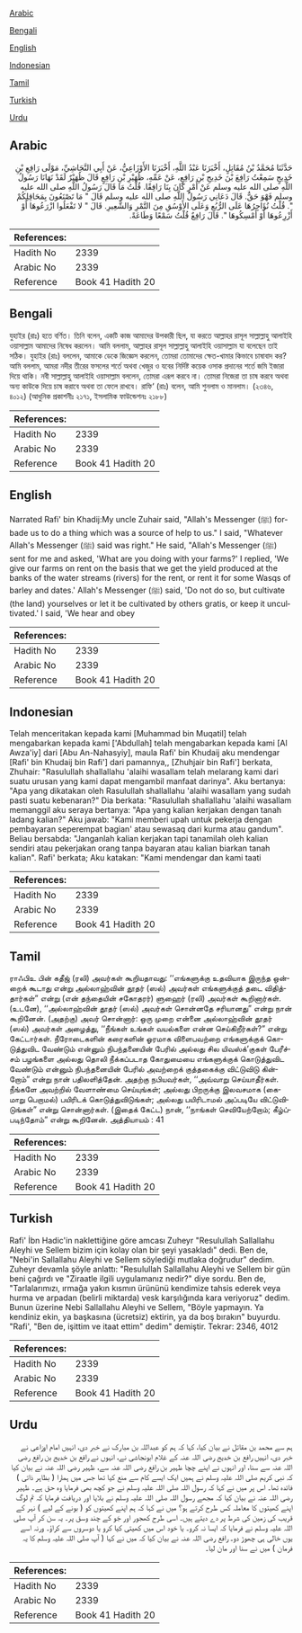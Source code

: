 [Arabic](#arabic)

[Bengali](#bengali)

[English](#english)

[Indonesian](#indonesian)

[Tamil](#tamil)

[Turkish](#turkish)

[Urdu](#urdu)

## Arabic


<div dir="rtl" lang="ar" style={{fontSize:'larger',backgroundColor:'#f8f9fa',padding:20}}>
حَدَّثَنَا مُحَمَّدُ بْنُ مُقَاتِلٍ، أَخْبَرَنَا عَبْدُ اللَّهِ، أَخْبَرَنَا الأَوْزَاعِيُّ، عَنْ أَبِي النَّجَاشِيِّ، مَوْلَى رَافِعِ بْنِ خَدِيجٍ سَمِعْتُ رَافِعَ بْنَ خَدِيجِ بْنِ رَافِعٍ، عَنْ عَمِّهِ، ظُهَيْرِ بْنِ رَافِعٍ قَالَ ظُهَيْرٌ لَقَدْ نَهَانَا رَسُولُ اللَّهِ صلى الله عليه وسلم عَنْ أَمْرٍ كَانَ بِنَا رَافِقًا‏.‏ قُلْتُ مَا قَالَ رَسُولُ اللَّهِ صلى الله عليه وسلم فَهْوَ حَقٌّ‏.‏ قَالَ دَعَانِي رَسُولُ اللَّهِ صلى الله عليه وسلم قَالَ ‏"‏ مَا تَصْنَعُونَ بِمَحَاقِلِكُمْ ‏"‏‏.‏ قُلْتُ نُؤَاجِرُهَا عَلَى الرُّبُعِ وَعَلَى الأَوْسُقِ مِنَ التَّمْرِ وَالشَّعِيرِ‏.‏ قَالَ ‏"‏ لا تَفْعَلُوا ازْرَعُوهَا أَوْ أَزْرِعُوهَا أَوْ أَمْسِكُوهَا ‏"‏‏.‏ قَالَ رَافِعٌ قُلْتُ سَمْعًا وَطَاعَةً‏.‏
</div>
<div style={{backgroundColor:'#f8f9fa',padding:20, marginBottom: 10}}><table> <thead> <tr> <th>References:</th> <th></th> </tr> </thead> <tbody><tr><td>Hadith No</td><td>2339</td></tr><tr><td>Arabic No</td><td>2339</td></tr><tr><td>Reference</td><td>Book 41 Hadith 20</td></tr></tbody></table></div>

## Bengali


<div dir="ltr" lang="bn" style={{fontSize:'larger',backgroundColor:'#f8f9fa',padding:20}}>
যুহাইর (রাঃ) হতে বর্ণিত। তিনি বলেন, একটি কাজ আমাদের উপকারী ছিল, যা করতে আল্লাহর রাসূল সাল্লাল্লাহু আলাইহি ওয়াসাল্লাম আমাদের নিষেধ করলেন। আমি বললাম, আল্লাহর রাসূল সাল্লাল্লাহু আলাইহি ওয়াসাল্লাম যা বলেছেন তাই সঠিক। যুহাইর (রাঃ) বললেন, আমাকে ডেকে জিজ্ঞেস করলেন, তোমরা তোমাদের ক্ষেত-খামার কিভাবে চাষাবাদ কর? আমি বললাম, আমরা নদীর তীরের ফসলের শর্তে অথবা খেজুর ও যবের নির্দিষ্ট কয়েক ওসাক প্রদানের শর্তে জমি ইজারা দিয়ে থাকি। নবী সাল্লাল্লাহু আলাইহি ওয়াসাল্লাম বললেন, তোমরা এরূপ করবে না। তোমরা নিজেরা তা চাষ করবে অথবা অন্য কাউকে দিয়ে চাষ করাবে অথবা তা ফেলে রাখবে। রাফি‘ (রাঃ) বলেন, আমি শুনলাম ও মানলাম। (২৩৪৬, ৪০১২) (আধুনিক প্রকাশনীঃ ২১৭১, ইসলামিক ফাউন্ডেশনঃ ২১৮৮)
</div>
<div style={{backgroundColor:'#f8f9fa',padding:20, marginBottom: 10}}><table> <thead> <tr> <th>References:</th> <th></th> </tr> </thead> <tbody><tr><td>Hadith No</td><td>2339</td></tr><tr><td>Arabic No</td><td>2339</td></tr><tr><td>Reference</td><td>Book 41 Hadith 20</td></tr></tbody></table></div>

## English


<div dir="ltr" lang="en" style={{fontSize:'larger',backgroundColor:'#f8f9fa',padding:20}}>
Narrated Rafi' bin Khadij:My uncle Zuhair said, "Allah's Messenger (ﷺ) forbade us to do a thing which was a source of help to us." I said, "Whatever Allah's Messenger (ﷺ) said was right." He said, "Allah's Messenger (ﷺ) sent for me and asked, 'What are you doing with your farms?' I replied, 'We give our farms on rent on the basis that we get the yield produced at the banks of the water streams (rivers) for the rent, or rent it for some Wasqs of barley and dates.' Allah's Messenger (ﷺ) said, 'Do not do so, but cultivate (the land) yourselves or let it be cultivated by others gratis, or keep it uncultivated.' I said, 'We hear and obey
</div>
<div style={{backgroundColor:'#f8f9fa',padding:20, marginBottom: 10}}><table> <thead> <tr> <th>References:</th> <th></th> </tr> </thead> <tbody><tr><td>Hadith No</td><td>2339</td></tr><tr><td>Arabic No</td><td>2339</td></tr><tr><td>Reference</td><td>Book 41 Hadith 20</td></tr></tbody></table></div>

## Indonesian


<div dir="ltr" lang="id" style={{fontSize:'larger',backgroundColor:'#f8f9fa',padding:20}}>
Telah menceritakan kepada kami [Muhammad bin Muqatil] telah mengabarkan kepada kami ['Abdullah] telah mengabarkan kepada kami [Al Awza'iy] dari [Abu An-Nahasyiy], maula Rafi' bin Khudaij aku mendengar [Rafi' bin Khudaij bin Rafi'] dari pamannya,, [Zhuhjair bin Rafi'] berkata, Zhuhair: "Rasulullah shallallahu 'alaihi wasallam telah melarang kami dari suatu urusan yang kami dapat mengambil manfaat darinya". Aku bertanya: "Apa yang dikatakan oleh Rasulullah shallallahu 'alaihi wasallam yang sudah pasti suatu kebenaran?" Dia berkata: "Rasulullah shallallahu 'alaihi wasallam memanggil aku seraya bertanya: "Apa yang kalian kerjakan dengan tanah ladang kalian?" Aku jawab: "Kami memberi upah untuk pekerja dengan pembayaran seperempat bagian' atau sewasaq dari kurma atau gandum". Beliau bersabda: "Janganlah kalian kerjakan tapi tanamilah oleh kalian sendiri atau pekerjakan orang tanpa bayaran atau kalian biarkan tanah kalian". Rafi' berkata; Aku katakan: "Kami mendengar dan kami taati
</div>
<div style={{backgroundColor:'#f8f9fa',padding:20, marginBottom: 10}}><table> <thead> <tr> <th>References:</th> <th></th> </tr> </thead> <tbody><tr><td>Hadith No</td><td>2339</td></tr><tr><td>Arabic No</td><td>2339</td></tr><tr><td>Reference</td><td>Book 41 Hadith 20</td></tr></tbody></table></div>

## Tamil


<div dir="ltr" lang="ta" style={{fontSize:'larger',backgroundColor:'#f8f9fa',padding:20}}>
ராஃபிஉ பின் கதீஜ் (ரலி) அவர்கள் கூறியதாவது: ‘‘எங்களுக்கு உதவியாக இருந்த ஒன்றைக் கூடாது என்று அல்லாஹ்வின் தூதர் (ஸல்) அவர்கள் எங்களுக்குத் தடை விதித்தார்கள்” என்று (என் தந்தையின் சகோதரர்) ளுஹைர் (ரலி) அவர்கள் கூறினார்கள். (உடனே), ‘‘அல்லாஹ்வின் தூதர் (ஸல்) அவர்கள் சொன்னதே சரியானது” என்று நான் கூறினேன். (அதற்கு) அவர் சொன்னார்: ஒரு முறை என்னை அல்லாஹ்வின் தூதர் (ஸல்) அவர்கள் அழைத்து, ‘‘நீங்கள் உங்கள் வயல்களை என்ன செய்கிறீர்கள்?” என்று கேட்டார்கள். நீரோடைகளின் கரைகளின் ஓரமாக விளைபவற்றை எங்களுக்குக் கொடுத்துவிட வேண்டும் என்னும் நிபந்தனையின் பேரில் அல்லது சில யிவஸ்க்’குகள் பேரீச்சம் பழங்களை அல்லது தொலி நீக்கப்படாத கோதுமையை எங்களுக்குக் கொடுத்துவிட வேண்டும் என்னும் நிபந்தனையின் பேரில் அவற்றைக் குத்தகைக்கு விட்டுவிடு கின்றோம்” என்று நான் பதிலளித்தேன். அதற்கு நபியவர்கள், ‘‘அவ்வாறு செய்யாதீர்கள். நீங்களே அவற்றில் வேளாண்மை செய்யுங்கள்; அல்லது பிறருக்கு இலவசமாக (கைமாறு பெறாமல்) பயிரிடக் கொடுத்துவிடுங்கள்; அல்லது பயிரிடாமல் அப்படியே விட்டுவிடுங்கள்” என்று சொன்னார்கள். (இதைக் கேட்ட) நான், ‘‘நாங்கள் செவியேற்றோம்; கீழ்ப்படிந்தோம்” என்று கூறினேன். அத்தியாயம் : 41
</div>
<div style={{backgroundColor:'#f8f9fa',padding:20, marginBottom: 10}}><table> <thead> <tr> <th>References:</th> <th></th> </tr> </thead> <tbody><tr><td>Hadith No</td><td>2339</td></tr><tr><td>Arabic No</td><td>2339</td></tr><tr><td>Reference</td><td>Book 41 Hadith 20</td></tr></tbody></table></div>

## Turkish


<div dir="ltr" lang="tr" style={{fontSize:'larger',backgroundColor:'#f8f9fa',padding:20}}>
Rafi' İbn Hadic'in naklettiğine göre amcası Zuheyr "Resulullah Sallallahu Aleyhi ve Sellem bizim için kolay olan bir şeyi yasakladı" dedi. Ben de, "Nebi'in Sallallahu Aleyhi ve Sellem söylediği mutlaka doğrudur" dedim. Zuheyr devamla şöyle anlattı: "Resulullah Sallallahu Aleyhi ve Sellem bir gün beni çağırdı ve "Ziraatle ilgili uygulamanız nedir?" diye sordu. Ben de, "Tarlalarımızı, ırmağa yakın kısmın ürününü kendimize tahsis ederek veya hurma ve arpadan (belirli miktarda) vesk karşılığında kara veriyoruz" dedim. Bunun üzerine Nebi Sallallahu Aleyhi ve Sellem, "Böyle yapmayın. Ya kendiniz ekin, ya başkasına (ücretsiz) ektirin, ya da boş bırakın" buyurdu. "Rafi', "Ben de, işittim ve itaat ettim" dedim" demiştir. Tekrar: 2346, 4012
</div>
<div style={{backgroundColor:'#f8f9fa',padding:20, marginBottom: 10}}><table> <thead> <tr> <th>References:</th> <th></th> </tr> </thead> <tbody><tr><td>Hadith No</td><td>2339</td></tr><tr><td>Arabic No</td><td>2339</td></tr><tr><td>Reference</td><td>Book 41 Hadith 20</td></tr></tbody></table></div>

## Urdu


<div dir="rtl" lang="ur" style={{fontSize:'larger',backgroundColor:'#f8f9fa',padding:20}}>
ہم سے محمد بن مقاتل نے بیان کیا، کہا کہ ہم کو عبداللہ بن مبارک نے خبر دی، انہیں امام اوزاعی نے خبر دی، انہیں رافع بن خدیج رضی اللہ عنہ کے غلام ابونجاشی نے، انہوں نے رافع بن خدیج بن رافع رضی اللہ عنہ سے سنا، اور انہوں نے اپنے چچا ظہیر بن رافع رضی اللہ عنہ سے، ظہیر رضی اللہ عنہ نے بیان کیا کہ نبی کریم صلی اللہ علیہ وسلم نے ہمیں ایک ایسے کام سے منع کیا تھا جس میں ہمارا ( بظاہر ذاتی ) فائدہ تھا۔ اس پر میں نے کہا کہ رسول اللہ صلی اللہ علیہ وسلم نے جو کچھ بھی فرمایا وہ حق ہے۔ ظہیر رضی اللہ عنہ نے بیان کیا کہ مجھے رسول اللہ صلی اللہ علیہ وسلم نے بلایا اور دریافت فرمایا کہ تم لوگ اپنے کھیتوں کا معاملہ کس طرح کرتے ہو؟ میں نے کہا کہ ہم اپنے کھیتوں کو ( بونے کے لیے ) نہر کے قریب کی زمین کی شرط پر دے دیتے ہیں۔ اسی طرح کھجور اور جَو کے چند وسق پر۔ یہ سن کر آپ صلی اللہ علیہ وسلم نے فرمایا کہ ایسا نہ کرو۔ یا خود اس میں کھیتی کیا کرو یا دوسروں سے کراؤ۔ ورنہ اسے یوں خالی ہی چھوڑ دو۔ رافع رضی اللہ عنہ نے بیان کیا کہ میں نے کہا ( آپ صلی اللہ علیہ وسلم کا یہ فرمان ) میں نے سنا اور مان لیا۔
</div>
<div style={{backgroundColor:'#f8f9fa',padding:20, marginBottom: 10}}><table> <thead> <tr> <th>References:</th> <th></th> </tr> </thead> <tbody><tr><td>Hadith No</td><td>2339</td></tr><tr><td>Arabic No</td><td>2339</td></tr><tr><td>Reference</td><td>Book 41 Hadith 20</td></tr></tbody></table></div>